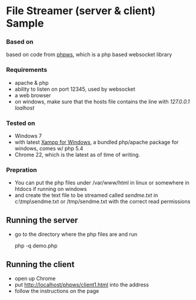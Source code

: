 # File Streamer (server & client) Sample

### Based on
based on code from [phpws](http://code.google.com/p/phpws/), which is a php based websocket library

### Requirements
- apache & php
- ability to listen on port 12345, used by websocket
- a web browser
- on windows, make sure that the hosts file contains the line with _127.0.0.1 loalhost_

### Tested on
- Windows 7
- with latest [Xampp for Windows](http://www.apachefriends.org/en/xampp-windows.html), a bundled php/apache package for windows, comes w/ php 5.4
- Chrome 22, which is the latest as of time of writing.

### Prepration
- You can put the php files under /var/www/html in linux or somewhere in htdocs if running on windows
- and create the text file to be streamed called *sendme.txt* in c:\tmp\sendme.txt or /tmp/sendme.txt with the correct read permissions


## Running the server
- go to the directory where the php files are and run 

	php -q demo.php


## Running the client
- open up Chrome
- put [http://localhost/phpws/client1.html](http://localhost/phpws/client1.html) into the address
- follow the instructions on the page
